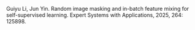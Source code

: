 Guiyu Li, Jun Yin. Random image masking and in-batch feature mixing for self-supervised learning. Expert Systems with Applications, 2025, 264: 125898.

